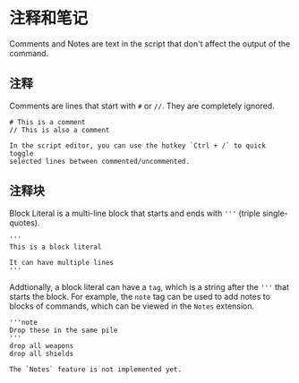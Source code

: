 # 注释和笔记

Comments and Notes are text in the script that don't affect
the output of the command.

## 注释
Comments are lines that start with `#` or `//`. They are completely ignored.

```skybook
# This is a comment
// This is also a comment
```

```admonish tip
In the script editor, you can use the hotkey `Ctrl + /` to quick toggle
selected lines between commented/uncommented.
```

## 注释块
Block Literal is a multi-line block that starts and ends with `'''` (triple single-quotes).

```skybook
'''
This is a block literal

It can have multiple lines
'''
```

Addtionally, a block literal can have a `tag`, which is a string after the `'''`
that starts the block. For example, the `note` tag can be used to add
notes to blocks of commands, which can be viewed in the `Notes` extension.

```skybook
'''note
Drop these in the same pile
'''
drop all weapons
drop all shields
```

```admonish info
The `Notes` feature is not implemented yet.
```
